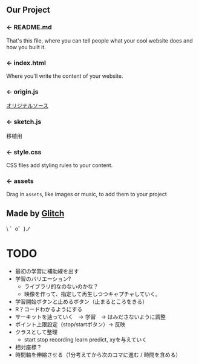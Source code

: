 Our Project
------------

### ← README.md

That's this file, where you can tell people what your cool website does and how you built it.

### ← index.html

Where you'll write the content of your website. 

### ← origin.js

[オリジナルソース](https://observablehq.com/@voodoohop/tensorflow-js-lstm-mouse-movement-predictor/safe)


### ← sketch.js

移植用


### ← style.css

CSS files add styling rules to your content.


### ← assets

Drag in `assets`, like images or music, to add them to your project

Made by [Glitch](https://glitch.com/)
-------------------

\ ゜o゜)ノ

# TODO
- 最初の学習に補助線を出す
- 学習のバリエーション?
  - ライブラリ的なのないのかな？
  - 映像を作って、指定して再生しつつキャプチャしていく。
- 学習開始ボタンと止めるボタン（止まるところをきる）
- R？コードわかるようにする
- サーキットを辿っていく　→ 学習　→ はみださないように調整
- ポイント上限設定（stop/startボタン）→ 反映
- クラスとして整理
  - start stop recording learn predict, xyを与えていく
- 相対座標？
- 時間軸を伸縮させる（1分考えてから次のコマに進む / 時間を含める）